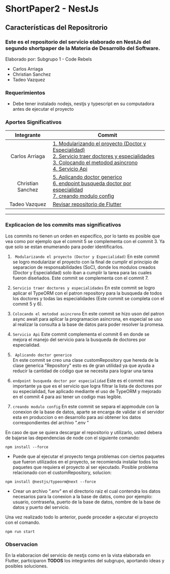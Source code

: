 # ShortPaper2 - NestJs

## Características del Repositrorio
### Este es el repositorio del servicio elaborado en NestJs del segundo shortpaper de la Materia de Desarrollo del Software.
Elaborado por: Subgrupo 1 - Code Rebels 
- Carlos Arriaga
- Christian Sanchez
- Tadeo Vazquez


### Requerimientos
- Debe tener instalado nodejs, nestjs y typescript en su computadora antes de ejecutar el proyecto


### Aportes Significativos

|   Integrante               |    Commit|
| :------------: | ------------ |
|  Carlos Arriaga |[1. Modularizando el proyecto (Doctor y Especialidad)](https://github.com/carlosead1410/paper2api/commit/12e81683fdd4fe59e74e78cf7921439183684d32 "Modularizando el proyecto (Doctor y Especialidad)")</br>[2. Servicio traer doctores y especialidades](https://github.com/carlosead1410/paper2api/commit/d8d470674d66f9ccbd6808eed0770271d0e5e24e "Servicio traer doctores y especialidades")</br>[3. Colocando el metodod asincrono](https://github.com/carlosead1410/paper2api/commit/1d0b607b04fdf781721ec223682b520030ec672f "3. Colocando el metodod asincrono")</br>[4. Servicio Api](https://github.com/carlosead1410/paper2api/commit/1e54fcafcbf3f4424fe3a1548a1d9762dc559cae "4. Servicio Api")|
|   Christian Sanchez |[5. Aplicando doctor generico](https://github.com/carlosead1410/paper2api/commit/fcca896f39e5c970f389269ca55bfcc5014b38c2 "2. Aplicando doctor generico")</br>[6. endpoint busqueda doctor por especialidad](https://github.com/carlosead1410/paper2api/commit/3d57650529cc79995ca5bfea3902674fad7cb953 "3. endpoint busqueda doctor por especialidad")</br>[7. creando modulo config](https://github.com/carlosead1410/paper2api/commit/8f2a2fe88d963d52b3d9fb9b0d1fca9390c95f36 "4. creando modulo config")|
|   Tadeo Vazquez| [Revisar repositorio de Flutter](https://github.com/Teidue/paper2flutter)|


<hr>

### Explicacion de los commits mas significativos
Los commits no tienen un orden en especifico, por lo tanto es posible que vea como por ejemplo que el commit 5 se complementa con el commit 3. Ya que solo se estan enumerando para poder identificarlos.
  
  1. ` Modularizando el proyecto (Doctor y Especialidad)`
En este commit se logro modularizar el proyecto con la final de cumplir el principio de separacion de responsabilidades (SoC), donde los modulos creados (Doctor y Especialidad) solo iban a cumplir la tarea para las cuales fueron diseñados. Este commit se complementa con el commit 7.

  2. `Servicio traer doctores y especialidades`
En este commit se logro aplicar el TypeORM con el patron repository para la busqueda de todos los doctores y todas las especialidades (Este commit se completa con el commit 5 y 6).

  3.  `Colocando el metodod asincrono`
En este commit se hizo uson del patron async await para aplicar la programacion asincrona, en especial se uso al realizar la consulta a la base de datos para poder resolver la promesa.

  4. `Servicio Api`
Este commit complementa el commit 6 en donde se mejora el manejo del servicio para la busqueda de doctores por especialidad.

  5. ` Aplicando doctor generico`  
En este commit se creo una clase customRepository que hereda de la clase generica "Repository" esto es de gran utilidad ya que ayuda a reducir la cantidad de código que se necesita para lograr una tarea

  6. `endpoint busqueda doctor por especialidad`
Este es el commit mas importante ya que es el servicio que logra filtrar la lista de doctores por su especialidad, fue aplicado mediante el uso de TypeORM y mejorado en el commit 4 para asi tener un codigo mas legible.

  7. `creando modulo config`
En este commit se separa el appmodule con la conexion de la base de datos, aparte se encarga de validar si el servidor esta en produccion o en desarrollo para asi obtener los datos correspondientes del archivo ".env "


En caso de que se quiera descargar el repositorio y utilizarlo, usted debera de bajarse las dependencias de node con el siguiente comando:

 `npm install --force`

- Puede que al ejecutar el proyecto tenga problemas con ciertos paquetes que fueron utilizados en el proyecto, se recomienda instalar todos los paquetes que requiera el proyecto al ser ejecutado.
Posible problema relacionado con el customRepository, solucion:

`npm install @nestjs/typeorm@next --force`

-  Crear un archivo ".env" en el directorio raiz el cual contendra los datos necesarios para la conexion a la base de datos, como por ejemplo: usuario, contraseña, puerto de la base de datos, nombre de la base de datos y puerto del servicio.

Una vez realizado todo lo anterior, puede proceder a ejecutar el proyecto con el comando.

`npm run start`



### Observacion
En la elaboracion del servicio de nestjs como en la vista elaborada en Flutter, participaron **TODOS** los integrantes del subgrupo, aportando ideas y posibles soluciones.
